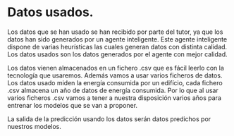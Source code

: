 # Datos usados.

Los datos que se han usado se han recibido por parte del tutor, ya que los datos han sido generados por un agente inteligente. Este agente inteligente dispone de varias heurísticas las cuales generan datos con distinta calidad. Los datos usados son los datos generados por el agente con mejor calidad.

Los datos vienen almacenados en un fichero .csv que es fácil leerlo con la tecnología que usaremos. Además vamos a usar varios ficheros de datos. Los datos usado miden la energía consumida por un edifício, cada fichero .csv almacena un año de datos de energía consumida. Por lo que al usar varios ficheros .csv vamos a tener a nuestra disposición varios años para entrenar los modelos que se van a proponer.

La salida de la predicción usando los datos serán datos predichos por nuestros modelos.
